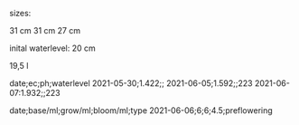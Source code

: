 sizes:

31 cm 
31 cm
27 cm

inital waterlevel: 20 cm


19,5 l


date;ec;ph;waterlevel
2021-05-30;1.422;;
2021-06-05;1.592;;223
2021-06-07:1.932;;223

date;base/ml;grow/ml;bloom/ml;type
2021-06-06;6;6;4.5;preflowering
